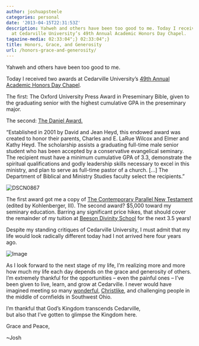 ```yaml
---
author: joshuapsteele
categories: personal
date: '2013-04-15T22:31:53Z'
description: Yahweh and others have been too good to me. Today I received two awards
  at Cedarville University’s 49th Annual Academic Honors Day Chapel.
tagazine-media: 02:33:04";} 02:33:04";}
title: Honors, Grace, and Generosity
url: /honors-grace-and-generosity/
---
```


Yahweh and others have been too good to me.

Today I received two awards at Cedarville University’s [49th Annual Academic Honors Day Chapel](http://www.cedarville.edu/cf/calendar/viewsingleevent/id/b30deaf6-2481-ade4-b080-a503cd1527b2).

The first: The Oxford University Press Award in Preseminary Bible, given to the graduating senior with the highest cumulative GPA in the preseminary major.

The second: [The Daniel Award.](http://www.cedarville.edu/financialaid/Daniel+Award)

“Established in 2001 by David and Jean Heyd, this endowed award was created to honor their parents, Charles and E. LaRue Wilcox and Elmer and Kathy Heyd. The scholarship assists a graduating full-time male senior student who has been accepted by a conservative evangelical seminary. The recipient must have a minimum cumulative GPA of 3.3, demonstrate the spiritual qualifications and godly leadership skills necessary to excel in this ministry, and plan to serve as full-time pastor of a church. \[…\] The Department of Biblical and Ministry Studies faculty select the recipients.”

![DSCN0867](https://joshuapsteele.com/wp-content/uploads/2013/04/dscn0867.jpg?w=300)

The first award got me a copy of [The Contemporary Parallel New Testament](http://www.oup.com/us/catalog/general/subject/Bibles/ParallelTextBibles/NewInternationalVersion/~~/dmlldz11c2EmY2k9OTc4MDE5NTI4MTM2MQ==) (edited by Kohlenberger, III). The second award? $5,000 toward my seminary education. Barring any significant price hikes, that should cover the remainder of my tuition at [Beeson Divinity School](http://www.beesondivinity.com/) for the next 3.5 years!

Despite my standing critiques of Cedarville University, I must admit that my life would look radically different today had I not arrived here four years ago.

![Image](https://joshuapsteele.com/wp-content/uploads/2013/04/dscn0863.jpg?w=650)

As I look forward to the next stage of my life, I’m realizing more and more how much my life each day depends on the grace and generosity of others. I’m extremely thankful for the opportunities – even the painful ones – I’ve been given to live, learn, and grow at Cedarville. I never would have imagined meeting so many [wonderful](https://sites.google.com/site/michaelpahl/), [Christlike](http://www.carlruby.com/), and challenging people in the middle of cornfields in Southwest Ohio.

I’m thankful that God’s Kingdom transcends Cedarville,  
but also that I’ve gotten to glimpse the Kingdom here.

Grace and Peace,

~Josh